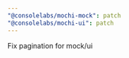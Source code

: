 ```yaml
---
"@consolelabs/mochi-mock": patch
"@consolelabs/mochi-ui": patch
---
```


Fix pagination for mock/ui
